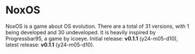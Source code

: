 # NoxOS

NoxOS is a game about OS evolution. There are a total of 31 versions, with 1 being developed and 30 undeveloped. It is heavily inspired by Progressbar95, a game by icoeye. Initial release: **v0.1.1** (y24-m05-d10), latest release: **v0.1.1** (y24-m05-d10).